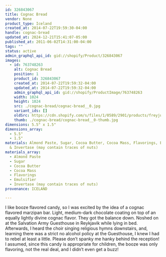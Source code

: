 ```yaml
---
id: 326843067
title: Cognac Bread
vendor: None
product_type: Iceland
created_at: 2014-07-22T19:59:30-04:00
handle: cognac-bread
updated_at: 2024-12-21T15:41:07-05:00
published_at: 2011-06-02T14:31:00-04:00
tags: ""
status: active
admin_graphql_api_id: gid://shopify/Product/326843067
images:
  - id: 763748263
    alt: Cognac Bread
    position: 1
    product_id: 326843067
    created_at: 2014-07-22T19:59:32-04:00
    updated_at: 2014-07-22T19:59:32-04:00
    admin_graphql_api_id: gid://shopify/ProductImage/763748263
    width: 1024
    height: 1024
    src: ./cognac-bread/cognac-bread__0.jpg
    variant_ids: []
    oldSrc: https://cdn.shopify.com/s/files/1/0589/2901/products/freyju_coniaks_braud.jpeg?v=1406073572
    thumb: ./cognac-bread/cognac-bread__0-thumb.jpg
dimensions: 5.5" x 1.5"
dimensions_array:
  - 5.5"
  - 1.5"
materials: Almond Paste, Sugar, Cocoa Butter, Cocoa Mass, Flavorings, Emulsifier
  & Invertase (may contain traces of nuts)
materials_array:
  - Almond Paste
  - Sugar
  - Cocoa Butter
  - Cocoa Mass
  - Flavorings
  - Emulsifier
  - Invertase (may contain traces of nuts)
provenance: ICELAND

---
```


I like booze flavored candy, so I was excited by the idea of a cognac flavored marzipan bar. Light, medium-dark chocolate coating on top of an equally lightly divine cognac flavor. They got the balance down. Noshed on at the Salvation Army Guesthouse in Reykjavik while lying in bed. Afterwards, I heard the choir singing religious hymns downstairs, and, learning there was a strict no alcohol policy at the Guesthouse, I knew I had to rebel at least a little. Please don’t spanky me hanky behind the reception! I assumed, since this candy is appropriate for children, the booze was only flavoring, not the real deal, and I didn’t even get a buzz!